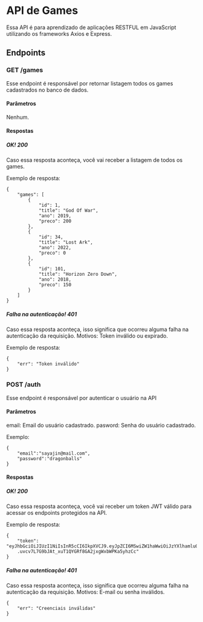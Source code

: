 # API de Games

Essa API é para aprendizado de aplicações RESTFUL em JavaScript utilizando os frameworks Axios e Express.

## Endpoints

### GET /games
Esse endpoint é responsável por retornar listagem todos os games cadastrados no banco de dados. 
#### Parâmetros
Nenhum.
#### Respostas
##### OK! 200
Caso essa resposta aconteça, você vai receber a listagem de todos os games.

Exemplo de resposta:
```
{
    "games": [
        {
            "id": 1,
            "title": "God Of War",
            "ano": 2019,
            "preco": 200
        },
        {
            "id": 34,
            "title": "Lost Ark",
            "ano": 2022,
            "preco": 0
        },
        {
            "id": 101,
            "title": "Horizon Zero Down",
            "ano": 2018,
            "preco": 150
        }
    ]
}

```
##### Falha na autenticação! 401
Caso essa resposta aconteça, isso significa que ocorreu alguma falha na autenticação da requisição. 
Motivos: Token inválido ou expirado. 

Exemplo de resposta:
```
{
    "err": "Token inválido"
}
```
### POST /auth
Esse endpoint é responsável por autenticar o usuário na API
#### Parâmetros
email: Email do usuário cadastrado.
pasword: Senha do usuário cadastrado.

Exemplo:
```
{
    "email":"sayajin@mail.com",
    "password":"dragonballs"
}
```
#### Respostas
##### OK! 200
Caso essa resposta aconteça, você vai receber um token JWT válido para acessar os endpoints protegidos na API.

Exemplo de resposta:
```
{
    "token": "eyJhbGciOiJIUzI1NiIsInR5cCI6IkpXVCJ9.eyJpZCI6MSwiZW1haWwiOiJzYXlhamluQG1haWwuY29tIiwiaWF0IjoxNjQ1ODI0NzQyLCJleHAiOjE2NDU5OTc1NDJ9
    .uvcv7L7G9bJAt_xuT1QYGRf8GA2jxgWxbWPKa5yhzCc"
}
```

##### Falha na autenticação! 401
Caso essa resposta aconteça, isso significa que ocorreu alguma falha na autenticação da requisição. 
Motivos: E-mail ou senha inválidos. 
```
{
    "err": "Creenciais inválidas"
}
```
